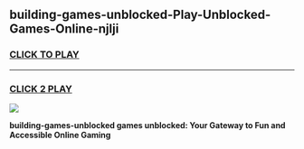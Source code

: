 
## building-games-unblocked-Play-Unblocked-Games-Online-njlji
<h3>
<a href="https://premium76.site?title=building-games-unblocked&ref=24A">CLICK TO PLAY</a></h3>
<hr>

<h3>
<a href="https://premium76.site?title=building-games-unblocked&ref=24A">CLICK 2 PLAY</a>
  
</h3>

<a href="https://premium76.site?title=building-games-unblocked&ref=24A"><img src="https://clearcache.store/games.png"></a>


**building-games-unblocked games unblocked: Your Gateway to Fun and Accessible Online Gaming**
